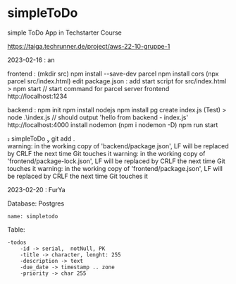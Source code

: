 # simpleToDo

simple ToDo App in Techstarter Course

https://taiga.techrunner.de/project/aws-22-10-gruppe-1

2023-02-16 : an

frontend :
(mkdir src)
npm install --save-dev parcel
npm install cors
(npx parcel src/index.html)
edit package.json : add start script for src/index.html > npm start // start command for parcel server frontend
http://localhost:1234

backend :
npm init
npm install nodejs
npm install pg
create index.js (Test) > node .\index.js // should output 'hello from backend - index.js'
http://localhost:4000
install nodemon (npm i nodemon -D)
npm run start

 simpleToDo  git add .  
warning: in the working copy of 'backend/package.json', LF will be replaced by CRLF the next time Git touches it
warning: in the working copy of 'frontend/package-lock.json', LF will be replaced by CRLF the next time Git touches it
warning: in the working copy of 'frontend/package.json', LF will be replaced by CRLF the next time Git touches it

2023-02-20 : FurYa

Database:
Postgres

    name: simpletodo

Table:

    -todos
        -id -> serial,  notNull, PK
        -title -> character, lenght: 255
        -description -> text
        -due_date -> timestamp .. zone
        -priority -> char 255
